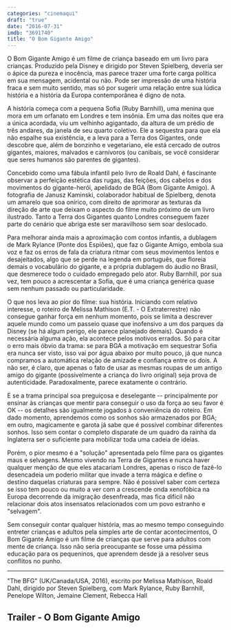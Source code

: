 ```yaml
---
categories: "cinemaqui"
draft: "true"
date: "2016-07-31"
imdb: "3691740"
title: "O Bom Gigante Amigo"
---
```

O Bom Gigante Amigo é um filme de criança baseado em um livro para crianças. Produzido pela Disney e dirigido por Steven Spielberg, deveria ser o ápice da pureza e inocência, mas parece trazer uma forte carga política em sua mensagem, acidental ou não. Pode ser impressão de uma história fraca e sem muito sentido, mas só por sugerir uma relação entre sua lúdica história e a história da Europa contemporânea é digno de nota.

A história começa com a pequena Sofia (Ruby Barnhill), uma menina que mora em um orfanato em Londres e tem insônia. Em uma das noites que era a única acordada, viu um velhinho agigantado, da altura de um prédio de três andares, da janela de seu quarto coletivo. Ele a sequestra para que ela não espalhe sua existência, e a leva para a Terra dos Gigantes, onde descobre que, além de bonzinho e vegetariano, ele está cercado de outros gigantes, maiores, malvados e carnívoros (ou canibais, se você considerar que seres humanos são parentes de gigantes).

Concebido como uma fábula infantil pelo livro de Roald Dahl, é fascinante observar a perfeição estética das rugas, das feições, dos cabelos e dos movimentos do gigante-herói, apelidado de BGA (Bom Gigante Amigo). A fotografia de Janusz Kaminski, colaborador habitual de Spielberg, denota um amarelo que soa onírico, com direito de aprimorar as texturas da direção de arte que deixam o aspecto do filme muito próximo de um livro ilustrado. Tanto a Terra dos Gigantes quanto Londres conseguem fazer parte do cenário que abriga este ser maravilhoso sem soar deslocado.

Para melhorar ainda mais a aproximação com contos infantis, a dublagem de Mark Rylance (Ponte dos Espiões), que faz o Gigante Amigo, embola sua voz e faz os erros de fala da criatura ritmar com seus movimentos lentos e desajeitados, algo que se perde na legenda em português, que floreia demais o vocabulário do gigante, e a própria dublagem do áudio no Brasil, que desmerece todo o cuidado empregado pelo ator. Ruby Barnhill, por sua vez, tem pouco a acrescentar a Sofia, que é uma criança genérica quase sem nenhum passado ou particularidade.

O que nos leva ao pior do filme: sua história. Iniciando com relativo interesse, o roteiro de Melissa Mathison (E.T. - O Extraterrestre) não consegue ganhar força em nenhum momento, pois se limita a descrever aquele mundo como um passeio quase que inofensivo a um dos parques da Disney (se há algum perigo, ele parece planejado demais). Quando é necessária alguma ação, ela acontece pelos motivos errados. Só para citar o erro mais óbvio da trama: se para BGA a motivação em sequestrar Sofia era nunca ser visto, isso vai por água abaixo por muito pouco, já que nunca compramos a automática relação de amizade e confiança entre os dois. A não ser, é claro, que apenas o fato de usar as mesmas roupas de um antigo amigo do gigante (possivelmente a criança do livro original) seja prova de autenticidade. Paradoxalmente, parece exatamente o contrário.

E se a trama principal soa preguiçosa e deselegante -- principalmente por ensinar às crianças que mentir para conseguir o uso da força ao seu favor é OK -- os detalhes são igualmente jogados à conveniência do roteiro. Em dado momento, aprendemos como os sonhos são armazenados por BGA; em outro, magicamente e garota já sabe que é possível combinar diferentes sonhos. Isso sem contar o completo disparate de um quadro da rainha da Inglaterra ser o suficiente para mobilizar toda uma cadeia de ideias.

Porém, o pior mesmo é a "solução" apresentada pelo filme para os gigantes maus e selvagens. Mesmo vivendo na Terra de Gigantes e nunca haver qualquer menção de que eles atacariam Londres, apenas o risco de fazê-lo desencadeia um poderio militar que invade a terra mágica e define o destino daquelas criaturas para sempre. Não é possível saber com certeza se isso tem pouco ou muito a ver com a crescende onda xenofóbica na Europa decorrende da imigração desenfreada, mas fica difícil não relacionar dois atos insensatos relacionados com um povo estranho e "selvagem".

Sem conseguir contar qualquer história, mas ao mesmo tempo conseguindo entreter crianças e adultos pela simples arte de contar acontecimentos, O Bom Gigante Amigo é um filme de crianças que serve para adultos com mente de criança. Isso não seria preocupante se fosse uma péssima educação para os pequeninos, que aprendem desde já a resolver seus conflitos no punho.

<hr>"The BFG" (UK/Canada/USA, 2016), escrito por Melissa Mathison, Roald Dahl, dirigido por Steven Spielberg, com Mark Rylance, Ruby Barnhill, Penelope Wilton, Jemaine Clement, Rebecca Hall

<h2>Trailer - O Bom Gigante Amigo<h2>
